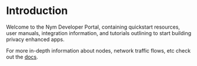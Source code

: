 # Introduction

Welcome to the Nym Developer Portal, containing quickstart resources, user manuals, integration information, and tutorials outlining to start building privacy enhanced apps.

For more in-depth information about nodes, network traffic flows, etc check out the [docs](https://nymtech.net/docs).
